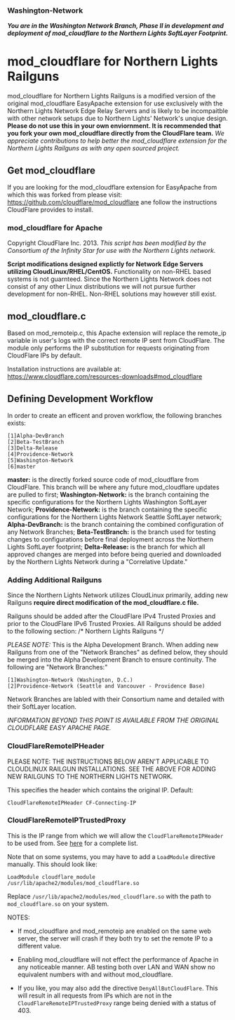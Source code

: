 ### Washington-Network ###
***You are in the Washington Network Branch, Phase II in development and deployment of mod_cloudflare to the Northern Lights SoftLayer Footprint.***

# mod_cloudflare for Northern Lights Railguns #
mod_cloudflare for Northern Lights Railguns is a modified version of the original mod_cloudflare EasyApache extension for use exclusively with the Northern Lights Network Edge Relay Servers and is likely to be incompaitble with other network setups due to Northern Lights' Network's unqiue design. **Please do not use this in your own enviornment. It is recommended that you fork your own mod_cloudflare directly from the CloudFlare team.** *We appreciate contributions to help better the mod_cloudflare extension for the Northern Lights Railguns as with any open sourced project.*

## Get mod_cloudflare ##
If you are looking for the mod_cloudflare extension for EasyApache from which this was forked from please visit: https://github.com/cloudflare/mod_cloudflare ane follow the instructions CloudFlare provides to install.

### mod_cloudflare for Apache ###
Copyright CloudFlare Inc. 2013. *This script has been modified by the Consortium of the Infinity Star for use with the Northern Lights network.*

**Script modifications designed explictly for Network Edge Servers utilizing CloudLinux/RHEL/CentOS.** Functionality on non-RHEL based systems is not guarnteed. Since the Northern Lights Network does not consist of any other Linux distributions we will not pursue further development for non-RHEL. Non-RHEL solutions may however still exist.

## mod_cloudflare.c ##

Based on mod_remoteip.c, this Apache extension will replace the remote_ip variable in user's logs with the correct remote IP sent from CloudFlare. The module only performs the IP substitution for requests originating from CloudFlare IPs by default.

Installation instructions are available at:
    https://www.cloudflare.com/resources-downloads#mod_cloudflare
    
## Defining Development Workflow ##

In order to create an efficent and proven workflow, the following branches exists:

    [1]Alpha-DevBranch
    [2]Beta-TestBranch
    [3]Delta-Release
    [4]Providence-Network
    [5]Washington-Network
    [6]master
    
**master:** is the directly forked source code of mod_cloudflare from CloudFlare. This branch will be where any future mod_cloudflare updates are pulled to first;
**Washington-Network:** is the branch containing the specific configurations for the Northern Lights Washington SoftLayer Network;
**Providence-Network:** is the branch containing the specific configurations for the Northern Lights Network Seattle SoftLayer network;
**Alpha-DevBranch:** is the branch containing the combined configuration of any Network Branches;
**Beta-TestBranch:** is the branch used for testing changes to configurations before final deployment across the Northern Lights SoftLayer footprint;
**Delta-Release:** is the branch for which all approved changes are merged into before being queried and downloaded by the Northern Lights Network during a "Correlative Update."

### Adding Additional Railguns ###

Since the Northern Lights Network utilizes CloudLinux primarily, adding new Railguns **require direct modification of the mod_cloudflare.c file.**

Railguns should be added after the CloudFlare IPv4 Trusted Proxies and prior to the CloudFlare IPv6 Trusted Proxies. All Railguns should be added to the following section:
    /* Northern Lights Railguns */
    
*PLEASE NOTE:* This is the Alpha Development Branch. When adding new Railguns from one of the "Network Branches" as defined below, they should be merged into the Alpha Development Branch to ensure continuity. The following are "Network Branches:"

    [1]Washington-Network (Washington, D.C.)
    [2]Providence-Network (Seattle and Vancouver - Providence Base)
    
Network Branches are labled with their Consortium name and detailed with their SoftLayer location.

*INFORMATION BEYOND THIS POINT IS AVAILABLE FROM THE ORIGINAL CLOUDFLARE EASY APACHE PAGE.*

### CloudFlareRemoteIPHeader ###

PLEASE NOTE: THE INSTRUCTIONS BELOW AREN'T APPLICABLE TO CLOUDLINUX RAILGUN INSTALLATIONS. SEE THE ABOVE FOR ADDING NEW RAILGUNS TO THE NORTHERN LIGHTS NETWORK.

This specifies the header which contains the original IP. Default:

    CloudFlareRemoteIPHeader CF-Connecting-IP

### CloudFlareRemoteIPTrustedProxy ###

This is the IP range from which we will allow the `CloudFlareRemoteIPHeader` to be used from. See [here][1] for a complete list.

Note that on some systems, you may have to add a `LoadModule` directive manually. This should look like:

    LoadModule cloudflare_module /usr/lib/apache2/modules/mod_cloudflare.so

Replace `/usr/lib/apache2/modules/mod_cloudflare.so` with the path to `mod_cloudflare.so` on your system.


NOTES:

- If mod\_cloudflare and mod\_remoteip are enabled on the same web server, the server will crash if they both try to set the remote IP to a different value.
- Enabling mod\_cloudflare will not effect the performance of Apache in any noticeable manner. AB testing both over LAN and WAN show no equivalent numbers with and without mod\_cloudflare.
- If you like, you may also add the directive `DenyAllButCloudFlare`. This will result in all requests from IPs which are not in the `CloudFlareRemoteIPTrustedProxy` range being denied with a status of 403.

  [1]: https://www.cloudflare.com/ips
